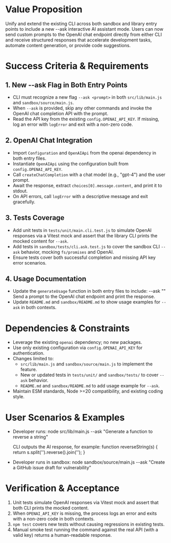 # Value Proposition

Unify and extend the existing CLI across both sandbox and library entry points to include a new --ask interactive AI assistant mode. Users can now send custom prompts to the OpenAI chat endpoint directly from either CLI and receive structured responses that accelerate development tasks, automate content generation, or provide code suggestions.

# Success Criteria & Requirements

## 1. New --ask Flag in Both Entry Points

- CLI must recognize a new flag `--ask <prompt>` in both `src/lib/main.js` and `sandbox/source/main.js`.
- When `--ask` is provided, skip any other commands and invoke the OpenAI chat completion API with the prompt.
- Read the API key from the existing `config.OPENAI_API_KEY`. If missing, log an error with `logError` and exit with a non-zero code.

## 2. OpenAI Chat Integration

- Import `Configuration` and `OpenAIApi` from the openai dependency in both entry files.
- Instantiate `OpenAIApi` using the configuration built from `config.OPENAI_API_KEY`.
- Call `createChatCompletion` with a chat model (e.g., "gpt-4") and the user prompt.
- Await the response, extract `choices[0].message.content`, and print it to stdout.
- On API errors, call `logError` with a descriptive message and exit gracefully.

## 3. Tests Coverage

- Add unit tests in `tests/unit/main.cli.test.js` to simulate OpenAI responses via a Vitest mock and assert that the library CLI prints the mocked content for `--ask`.
- Add tests in `sandbox/tests/cli.ask.test.js` to cover the sandbox CLI `--ask` behavior, mocking `fs/promises` and OpenAI.
- Ensure tests cover both successful completion and missing API key error scenarios.

## 4. Usage Documentation

- Update the `generateUsage` function in both entry files to include:
    --ask "<prompt>"     Send a prompt to the OpenAI chat endpoint and print the response.
- Update `README.md` and `sandbox/README.md` to show usage examples for `--ask` in both contexts.

# Dependencies & Constraints

- Leverage the existing `openai` dependency; no new packages.
- Use only existing configuration via `config.OPENAI_API_KEY` for authentication.
- Changes limited to:
  - `src/lib/main.js` and `sandbox/source/main.js` to implement the feature.
  - New or updated tests in `tests/unit/` and `sandbox/tests/` to cover `--ask` behavior.
  - `README.md` and `sandbox/README.md` to add usage example for `--ask`.
- Maintain ESM standards, Node >=20 compatibility, and existing coding style.

# User Scenarios & Examples

- Developer runs:
  node src/lib/main.js --ask "Generate a function to reverse a string"

  CLI outputs the AI response, for example:
  function reverseString(s) { return s.split('').reverse().join(''); }

- Developer runs in sandbox:
  node sandbox/source/main.js --ask "Create a GitHub issue draft for vulnerability"

# Verification & Acceptance

1. Unit tests simulate OpenAI responses via Vitest mock and assert that both CLI prints the mocked content.
2. When `OPENAI_API_KEY` is missing, the process logs an error and exits with a non-zero code in both contexts.
3. `npm test` covers new tests without causing regressions in existing tests.
4. Manual smoke test running the command against the real API (with a valid key) returns a human-readable response.